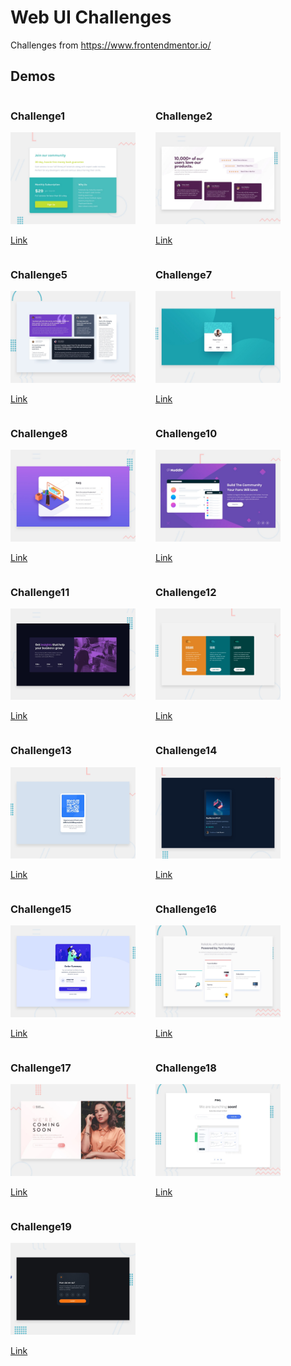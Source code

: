 # Web UI Challenges

Challenges from https://www.frontendmentor.io/

## Demos

<span style="display: flex; flex-wrap: wrap;">

<span style="margin-right: 2rem">

<h3>Challenge1</h3>

<img src="./01-single-price-grid-component/images/preview.jpg" alt="preview challenge 1" width="200"/>

[Link](https://aladin002dz.github.io/ui-challenges/01-single-price-grid-component/)

</span>

<span style="margin-right: 2rem">

<h3>Challenge2</h3>

<img src="./02-social-proof-section/design/desktop-preview.jpg" alt="preview challenge 2" width="200"/>

[Link](https://aladin002dz.github.io/ui-challenges/02-social-proof-section/)

</span>

<span style="margin-right: 2rem">

<h3>Challenge5</h3>

<img src="./05-testimonials-grid-section-main/design/desktop-preview.jpg" alt="preview challenge 5" width="200"/>

[Link](https://aladin002dz.github.io/ui-challenges/05-testimonials-grid-section-main/)

</span>

<span style="margin-right: 2rem">

<h3>Challenge7</h3>

<img src="./07-profile-card-component-main/design/desktop-preview.jpg" alt="preview challenge 7" width="200"/>

[Link](https://aladin002dz.github.io/ui-challenges/07-profile-card-component-main/)

</span>
<span style="margin-right: 2rem">
<h3>Challenge8</h3>

<img src="./08-faq-accordion-card/design/desktop-preview.jpg" alt="preview challenge 8" width="200"/>

[Link](https://aladin002dz.github.io/ui-challenges/08-faq-accordion-card/)

</span>
<span style="margin-right: 2rem">
<h3>Challenge10</h3>

<img src="./10-huddle-landing-page-with-single-introductory-section-master/design/desktop-preview.jpg" alt="preview challenge 10" width="200"/>

[Link](https://aladin002dz.github.io/ui-challenges/10-huddle-landing-page-with-single-introductory-section-master/)

</span>
<span style="margin-right: 2rem">
<h3>Challenge11</h3>

<img src="./11-stats-preview-card-component-main/design/desktop-preview.jpg" alt="preview challenge 11" width="200"/>

[Link](https://aladin002dz.github.io/ui-challenges/11-stats-preview-card-component-main/)

</span>
<span style="margin-right: 2rem">
<h3>Challenge12</h3>

<img src="./12-3-column-preview-card-component/design/desktop-preview.jpg" alt="preview challenge 12" width="200"/>

[Link](https://aladin002dz.github.io/ui-challenges/12-3-column-preview-card-component/)

</span>
<span style="margin-right: 2rem">
<h3>Challenge13</h3>

<img src="./13-qr-code-component/design/desktop-preview.jpg" alt="preview challenge 13" width="200"/>

[Link](https://aladin002dz.github.io/ui-challenges/13-qr-code-component/)

</span>
<span style="margin-right: 2rem">
<h3>Challenge14</h3>

<img src="./14-nft-preview-card-component/design/desktop-preview.jpg" alt="preview challenge 14" width="200"/>

[Link](https://aladin002dz.github.io/ui-challenges/14-nft-preview-card-component/)

</span>
<span style="margin-right: 2rem">
<h3>Challenge15</h3>

<img src="./15-order-summary-component/design/desktop-preview.jpg" alt="preview challenge 15" width="200"/>

[Link](https://aladin002dz.github.io/ui-challenges/15-order-summary-component/)

</span>
<span style="margin-right: 2rem">
<h3>Challenge16</h3>

<img src="./16-four-card-feature-section/design/desktop-preview.jpg" alt="preview challenge 16" width="200"/>

[Link](https://aladin002dz.github.io/ui-challenges/16-four-card-feature-section/)

</span>
<span style="margin-right: 2rem">
<h3>Challenge17</h3>

<img src="./17-base-apparel-coming-soon/design/desktop-preview.jpg" alt="preview challenge 17" width="200"/>

[Link](https://aladin002dz.github.io/ui-challenges/17-base-apparel-coming-soon/)

</span>
<span style="margin-right: 2rem">
<h3>Challenge18</h3>

<img src="./18-ping-coming-soon-page/design/desktop-preview.jpg" alt="preview challenge 18" width="200"/>

[Link](https://aladin002dz.github.io/ui-challenges/18-ping-coming-soon-page/)

</span>
<span style="margin-right: 2rem">
<h3>Challenge19</h3>

<img src="./19-interactive-rating-component/design/desktop-preview.jpg" alt="preview challenge 19" width="200"/>

[Link](https://aladin002dz.github.io/ui-challenges/19-interactive-rating-component/)

</span>
</span>
